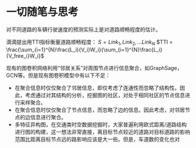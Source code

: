 # 一切随笔与思考

对不同道路的车辆行驶速度的预测实际上是对道路顺畅程度的估计。

滴滴提出用TTI指标衡量道路顺畅程度：
$S = {Link_1, Link_2, ... Link_N}$
$TTI = \frac{\sum_{i=1}^{N}\frac{L_i}{V_i}W_i}{\sum_{i=1}^{N}\frac{L_i}{V_free_i}W_i}$


现有的图卷积网络利用“邻居关系”对周围节点进行信息聚合，如GraphSage，GCN等。但是现有图卷积模型中有以下不足：
- 在聚合信息时仅仅聚合了邻居信息，即仅考虑了连通性而忽略了结构性。因此，考虑通过对其结构的分析，挖掘图的社区，对处于相同社区的节点信息进行采样聚合。
- 在聚合信息时仅仅聚合了节点信息，而忽略了边的信息。因此考虑，对邻居节点的边信息进行聚合。
- 多特征异构图，在交通类时空数据挖掘时，大家普遍利用欧式距离/道路结构进行图的构建，这一想法非常直接，离目标节点较近的道路对目标道路的影响范围比距离目标节点远的路影响应该是大一些。但是，车道数的变化也对
